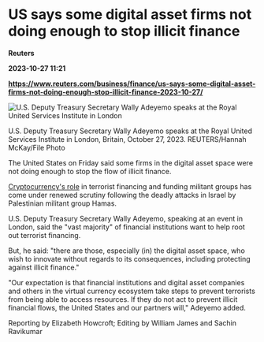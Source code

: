 # US says some digital asset firms not doing enough to stop illicit finance
**Reuters**

**2023-10-27 11:21**

**https://www.reuters.com/business/finance/us-says-some-digital-asset-firms-not-doing-enough-stop-illicit-finance-2023-10-27/**

![U.S. Deputy Treasury Secretary Wally Adeyemo speaks at the Royal United Services Institute in London](https://www.reuters.com/resizer/XPIfRFikPgXRJMahKvII7vVV7cU=/1920x0/filters:quality(80)/cloudfront-us-east-2.images.arcpublishing.com/reuters/EWXEO7NAOFMLXFRV7V55OWJSRE.jpg)

U.S. Deputy Treasury Secretary Wally Adeyemo speaks at the Royal United Services Institute in London, Britain, October 27, 2023. REUTERS/Hannah McKay/File Photo

The United States on Friday said some firms in the digital asset space were not doing enough to stop the flow of illicit finance.

[Cryptocurrency's role](https://www.reuters.com/technology/cryptos-role-terrorist-financing-2023-10-23/) in terrorist financing and funding militant groups has come under renewed scrutiny following the deadly attacks in Israel by Palestinian militant group Hamas.

U.S. Deputy Treasury Secretary Wally Adeyemo, speaking at an event in London, said the "vast majority" of financial institutions want to help root out terrorist financing.

But, he said: "there are those, especially (in) the digital asset space, who wish to innovate without regards to its consequences, including protecting against illicit finance."

"Our expectation is that financial institutions and digital asset companies and others in the virtual currency ecosystem take steps to prevent terrorists from being able to access resources. If they do not act to prevent illicit financial flows, the United States and our partners will," Adeyemo added.

Reporting by Elizabeth Howcroft; Editing by William James and Sachin Ravikumar